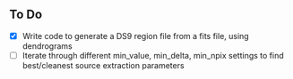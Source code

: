 ## To Do
 - [X] Write code to generate a DS9 region file from a fits file, using dendrograms
 - [ ] Iterate through different min_value, min_delta, min_npix settings to find best/cleanest source extraction parameters

